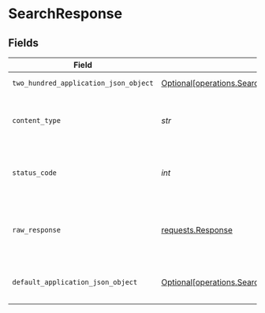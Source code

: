 # SearchResponse


## Fields

| Field                                                                                                                  | Type                                                                                                                   | Required                                                                                                               | Description                                                                                                            |
| ---------------------------------------------------------------------------------------------------------------------- | ---------------------------------------------------------------------------------------------------------------------- | ---------------------------------------------------------------------------------------------------------------------- | ---------------------------------------------------------------------------------------------------------------------- |
| `two_hundred_application_json_object`                                                                                  | [Optional[operations.SearchResponseBody]](../../models/operations/searchresponsebody.md)                               | :heavy_minus_sign:                                                                                                     | Successful operation                                                                                                   |
| `content_type`                                                                                                         | *str*                                                                                                                  | :heavy_check_mark:                                                                                                     | HTTP response content type for this operation                                                                          |
| `status_code`                                                                                                          | *int*                                                                                                                  | :heavy_check_mark:                                                                                                     | HTTP response status code for this operation                                                                           |
| `raw_response`                                                                                                         | [requests.Response](https://requests.readthedocs.io/en/latest/api/#requests.Response)                                  | :heavy_check_mark:                                                                                                     | Raw HTTP response; suitable for custom response parsing                                                                |
| `default_application_json_object`                                                                                      | [Optional[operations.SearchResponseDefaultResponseBody]](../../models/operations/searchresponsedefaultresponsebody.md) | :heavy_minus_sign:                                                                                                     | Error fetching search results                                                                                          |